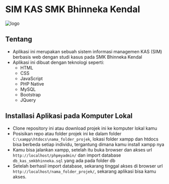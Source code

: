 # SIM KAS SMK Bhinneka Kendal
![logo](https://github.com/sopyantirtolaksono/SIM-KAS-SMKBhinnekaKendal.git/src/dist/img/demo.PNG)

## Tentang
- Aplikasi ini merupakan sebuah sistem informasi managemen KAS (SIM) berbasis web dengan studi kasus pada SMK Bhinneka Kendal
- Aplikasi ini dibuat dengan teknologi seperti:
  - HTML
  - CSS
  - JavaScript
  - PHP Native
  - MySQL
  - Bootstrap
  - JQuery

## Installasi Aplikasi pada Komputer Lokal
- Clone repository ini atau download projek ini ke komputer lokal kamu
- Posisikan repo atau folder projek ini ke dalam folder ```C:\xampp\htdocs\nama_folder_projek```, lokasi folder xampp dan htdocs bisa berbeda setiap individu, tergantung dimana kamu install xampp nya
- Kamu bisa jalankan xampp, setelah itu buka browser dan akses url ```http://localhost/phpmyadmin/``` dan import database ```db_kas_smkbhinneka.sql``` yang ada pada folder db
- Setelah berhasil import database, sekarang tinggal akses di browser url ```http://localhost/nama_folder_projek/```, sekarang aplikasi bisa kamu akses.

